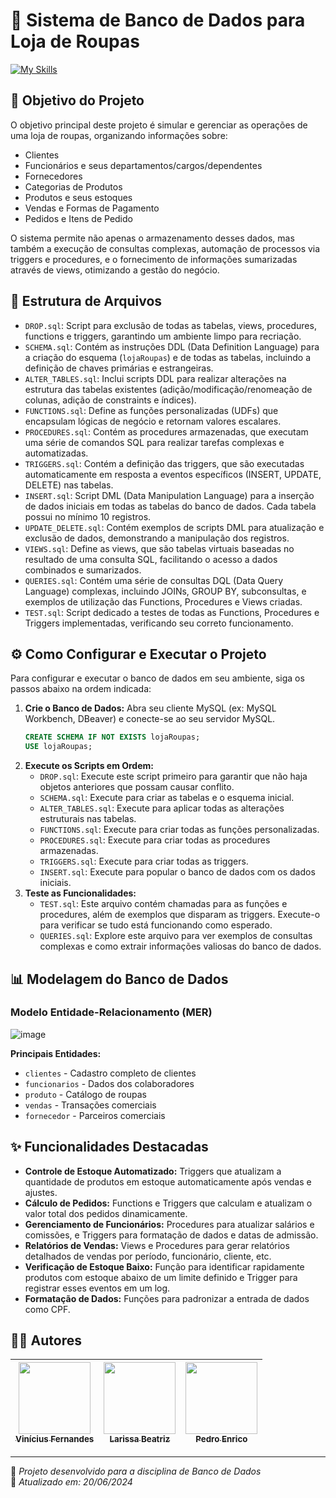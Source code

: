 # 🏬 Sistema de Banco de Dados para Loja de Roupas

[![My Skills](https://skillicons.dev/icons?i=mysql,github)](https://skillicons.dev)

## 🎯 Objetivo do Projeto

O objetivo principal deste projeto é simular e gerenciar as operações de uma loja de roupas, organizando informações sobre:

* Clientes
* Funcionários e seus departamentos/cargos/dependentes
* Fornecedores
* Categorias de Produtos
* Produtos e seus estoques
* Vendas e Formas de Pagamento
* Pedidos e Itens de Pedido

O sistema permite não apenas o armazenamento desses dados, mas também a execução de consultas complexas, automação de processos via triggers e procedures, e o fornecimento de informações sumarizadas através de views, otimizando a gestão do negócio.

## 📂 Estrutura de Arquivos

* `DROP.sql`: Script para exclusão de todas as tabelas, views, procedures, functions e triggers, garantindo um ambiente limpo para recriação.
* `SCHEMA.sql`: Contém as instruções DDL (Data Definition Language) para a criação do esquema (`lojaRoupas`) e de todas as tabelas, incluindo a definição de chaves primárias e estrangeiras.
* `ALTER_TABLES.sql`: Inclui scripts DDL para realizar alterações na estrutura das tabelas existentes (adição/modificação/renomeação de colunas, adição de constraints e índices).
* `FUNCTIONS.sql`: Define as funções personalizadas (UDFs) que encapsulam lógicas de negócio e retornam valores escalares.
* `PROCEDURES.sql`: Contém as procedures armazenadas, que executam uma série de comandos SQL para realizar tarefas complexas e automatizadas.
* `TRIGGERS.sql`: Contém a definição das triggers, que são executadas automaticamente em resposta a eventos específicos (INSERT, UPDATE, DELETE) nas tabelas.
* `INSERT.sql`: Script DML (Data Manipulation Language) para a inserção de dados iniciais em todas as tabelas do banco de dados. Cada tabela possui no mínimo 10 registros.
* `UPDATE_DELETE.sql`: Contém exemplos de scripts DML para atualização e exclusão de dados, demonstrando a manipulação dos registros.
* `VIEWS.sql`: Define as views, que são tabelas virtuais baseadas no resultado de uma consulta SQL, facilitando o acesso a dados combinados e sumarizados.
* `QUERIES.sql`: Contém uma série de consultas DQL (Data Query Language) complexas, incluindo JOINs, GROUP BY, subconsultas, e exemplos de utilização das Functions, Procedures e Views criadas.
* `TEST.sql`: Script dedicado a testes de todas as Functions, Procedures e Triggers implementadas, verificando seu correto funcionamento.

## ⚙️ Como Configurar e Executar o Projeto

Para configurar e executar o banco de dados em seu ambiente, siga os passos abaixo na ordem indicada:

1.  **Crie o Banco de Dados:** Abra seu cliente MySQL (ex: MySQL Workbench, DBeaver) e conecte-se ao seu servidor MySQL.
    ```sql
    CREATE SCHEMA IF NOT EXISTS lojaRoupas;
    USE lojaRoupas;
    ```
2.  **Execute os Scripts em Ordem:**
    * `DROP.sql`: Execute este script primeiro para garantir que não haja objetos anteriores que possam causar conflito.
    * `SCHEMA.sql`: Execute para criar as tabelas e o esquema inicial.
    * `ALTER_TABLES.sql`: Execute para aplicar todas as alterações estruturais nas tabelas.
    * `FUNCTIONS.sql`: Execute para criar todas as funções personalizadas.
    * `PROCEDURES.sql`: Execute para criar todas as procedures armazenadas.
    * `TRIGGERS.sql`: Execute para criar todas as triggers.
    * `INSERT.sql`: Execute para popular o banco de dados com os dados iniciais.
3.  **Teste as Funcionalidades:**
    * `TEST.sql`: Este arquivo contém chamadas para as funções e procedures, além de exemplos que disparam as triggers. Execute-o para verificar se tudo está funcionando como esperado.
    * `QUERIES.sql`: Explore este arquivo para ver exemplos de consultas complexas e como extrair informações valiosas do banco de dados.

## 📊 Modelagem do Banco de Dados

### Modelo Entidade-Relacionamento (MER)
![image](https://github.com/user-attachments/assets/39bc67b9-3377-4f7f-aa16-fc7d82cb07b8)

**Principais Entidades:**
- `clientes` - Cadastro completo de clientes
- `funcionarios` - Dados dos colaboradores
- `produto` - Catálogo de roupas
- `vendas` - Transações comerciais
- `fornecedor` - Parceiros comerciais

## ✨ Funcionalidades Destacadas

* **Controle de Estoque Automatizado:** Triggers que atualizam a quantidade de produtos em estoque automaticamente após vendas e ajustes.
* **Cálculo de Pedidos:** Functions e Triggers que calculam e atualizam o valor total dos pedidos dinamicamente.
* **Gerenciamento de Funcionários:** Procedures para atualizar salários e comissões, e Triggers para formatação de dados e datas de admissão.
* **Relatórios de Vendas:** Views e Procedures para gerar relatórios detalhados de vendas por período, funcionário, cliente, etc.
* **Verificação de Estoque Baixo:** Função para identificar rapidamente produtos com estoque abaixo de um limite definido e Trigger para registrar esses eventos em um log.
* **Formatação de Dados:** Funções para padronizar a entrada de dados como CPF.

## 👨‍💻 Autores
| [<img loading="lazy" src="https://avatars.githubusercontent.com/u/119247208?s=400&u=a41a122510e3447159fb98c4797d79ff19b43e39&v=4" width=115><br><sub>Vinícius Fernandes</sub>](https://github.com/Viniflr) |  [<img loading="lazy" src="https://avatars.githubusercontent.com/u/198750490?v=4" width=115><br><sub>Larissa Beatriz</sub>](https://github.com/laags6) |  [<img loading="lazy" src="https://avatars.githubusercontent.com/u/198752208?v=4" width=115><br><sub>Pedro Enrico</sub>](https://github.com/pedrocaribe06) |
| :---: | :---: | :---: |

---

🔹 *Projeto desenvolvido para a disciplina de Banco de Dados*  
🔹 *Atualizado em: 20/06/2024*

